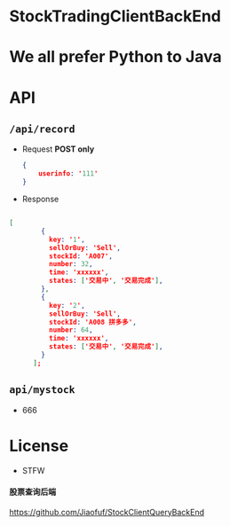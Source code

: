 # StockTradingClientBackEnd



# We all prefer Python to Java

# API

## `/api/record`

- Request  **POST only**

  ```JSON
  {
      userinfo: '111'
  }
  ```

- Response

```Json

[
        {
          key: '1',
          sellOrBuy: 'Sell',
          stockId: 'A007',
          number: 32,
          time: 'xxxxxx',
          states: ['交易中', '交易完成'],
        },
        {
          key: '2',
          sellOrBuy: 'Sell',
          stockId: 'A008 拼多多',
          number: 64,
          time: 'xxxxxx',
          states: ['交易中', '交易完成'],
        }
      ];
```

## `api/mystock`

- 666



# License

- STFW

#### 股票查询后端

https://github.com/Jiaofuf/StockClientQueryBackEnd
